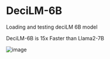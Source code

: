 # DeciLM-6B
Loading and testing deciLM 6B model

DeciLM-6B is 15x Faster than Llama2-7B

![image](https://github.com/AarohiSingla/DeciLM-6B/assets/60029146/78a7d0f1-307d-4ea5-95ed-2d694fe0b68f)

